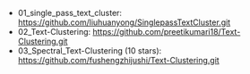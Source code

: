 - 01_single_pass_text_cluster: https://github.com/liuhuanyong/SinglepassTextCluster.git
- 02_Text-Clustering: https://github.com/preetikumari18/Text-Clustering.git
- 03_Spectral_Text-Clustering (10 stars): https://github.com/fushengzhijushi/Text-Clustering.git